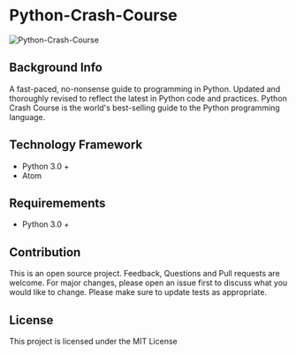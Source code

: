 # Python-Crash-Course

![Python-Crash-Course](https://user-images.githubusercontent.com/90568326/139498533-a37cca34-e144-4653-8548-c100b71b3f44.jpg)



## Background Info
A fast-paced, no-nonsense guide to programming in Python. Updated and thoroughly revised to reflect the latest in Python code and practices. Python Crash Course is the world's best-selling guide to the Python programming language.

## Technology Framework
- Python 3.0 +
- Atom

## Requiremements
- Python 3.0 +

## Contribution
This is an open source project. Feedback, Questions and Pull requests are welcome.
For major changes, please open an issue first to discuss what you would like to change.
Please make sure to update tests as appropriate.

## License
This project is licensed under the MIT License
